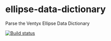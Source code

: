 ellipse-data-dictionary
=======================

Parse the Ventyx Ellipse Data Dictionary

[![Build status](https://ci.appveyor.com/api/projects/status/wo40l9sobovp6jr9)](https://ci.appveyor.com/project/JoePlant/ellipse-data-dictionary)